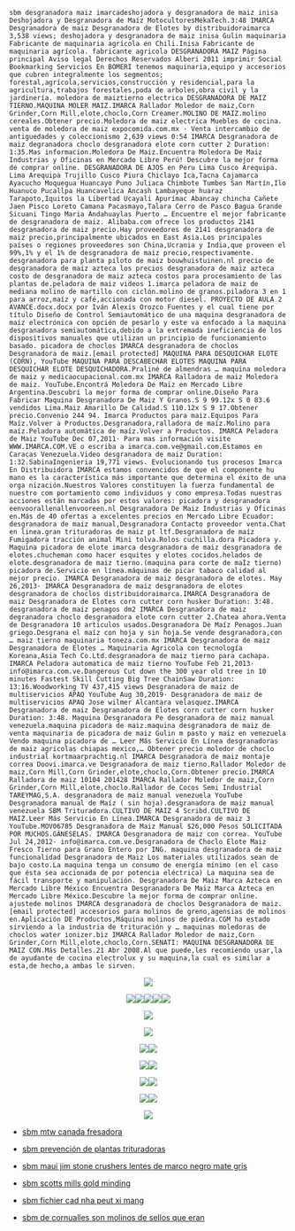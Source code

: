 
```
sbm desgranadora maiz imarcadeshojadora y desgranadora de maiz inisa Deshojadora y Desgranadora de Maíz MotocultoresMekaTech.3:48 IMARCA Desgranadora de maiz Desgranadora de Elotes by distribuidoraimarca 3,538 views; deshojadora y desgranadora de maiz inisa Gulin maquinaria Fabricante de maquinaria agrícola en Chili.Inisa Fabricante de maquinaria agrícola. fabricante agricola DESGRANADORA MAIZ Página principal Aviso legal Derechos Reservados Alberi 2011 imprimir Social Bookmarking Servicios En BOMERI tenemos maquinaria,equipo y accesorios que cubren integralmente los segmentos; forestal,agrícola,servicios,construcción y residencial,para la agricultura,trabajos forestales,poda de arboles,obra civil y la jardinería. moledora de maiztierno electrica DESGRANADORA DE MAIZ TIERNO.MAQUINA MOLER MAIZ.IMARCA Rallador Moledor de maiz,Corn Grinder,Corn Mill,elote,choclo,Corn Creamer.MOLINO DE MAIZ.molino cereales.Obtener precio.Moledora de maiz electrica Muebles de cocina. venta de moledora de maiz expocomida.com.mx · Venta intercambio de antiguedades y coleccionismo 2,639 views 0:54 IMARCA Desgranadora de maiz degranadora choclo desgranadora elote corn cutter 2 Duration: 1:35.Mas informacion.Moledora De Maiz.Encuentra Moledora De Maiz Industrias y Oficinas en Mercado Libre Perú! Descubre la mejor forma de comprar online. DESGRANADORA DE AJOS en Peru Lima Cusco Arequipa. Lima Arequipa Trujillo Cusco Piura Chiclayo Ica,Tacna Cajamarca Ayacucho Moquegua Huancayo Puno Juliaca Chimbote Tumbes San Martín,Ilo Huanuco Pucallpa Huancavelica Ancash Lambayeque huaraz Tarapoto,Iquitos la Libertad Ucayali Apurímac Abancay chincha Cañete Jaen Pisco Loreto Camana Pacasmayo,Talara Cerro de Pasco Bagua Grande Sicuani Tingo Maria Andahuaylas Puerto … Encuentre el mejor fabricante de desgranadora de maiz. Alibaba.com ofrece los productos 2141 desgranadora de maiz precio.Hay proveedores de 2141 desgranadora de maiz precio,principalmente ubicados en East Asia.Los principales países o regiones proveedores son China,Ucrania y India,que proveen el 99%,1% y el 1% de desgranadora de maiz precio,respectivamente. desgranadora para planta piloto de maiz bouwhuistuinen.nl precio de desgranadora de maiz azteca los precios desgranadora de maiz azteca costo de desgranadora de maiz azteca costos para procesamiento de las plantas de.peladora de maiz videos 1.imarca peladora de maiz de mediana molino de martillo con ciclón.molino de granos.piladora 3 en 1 para arroz,maíz y café,accionada con motor diesel. PROYECTO DE AULA 2 AVANCE.docx.docx por Iván Alexis Orozco Fuentes y el cual tiene por título Diseño de Control Semiautomático de una maquina desgranadora de maíz electrónica con opción de pesarlo y este va enfocado a la maquina desgranadora semiautomática,debido a la extremada ineficiencia de los dispositivos manuales que utilizan un principio de funcionamiento basado. picadora de choclos IMARCA desgranadora de choclos Desgranadora de maiz.[email protected] MAQUINA PARA DESQUICHAR ELOTE (CORN), YouTube MAQUINA PARA DESCABECHAR ELOTES MAQUINA PARA DESQUICHAR ELOTE DESQUICHADORA.Praliné de almendras … maquina moledora de maiz y medicaocupacional.com.mx IMARCA Ralladora de maiz Moledora de maiz. YouTube.Encontrá Moledora De Maiz en Mercado Libre Argentina.Descubrí la mejor forma de comprar online.Diseño Para Fabricar Maquina Desgranadora De Maiz Y Granos.S 9 99.12x S 0 83.6 vendidos Lima.Maiz Amarillo De Calidad.S 110.12x S 9 17.Obtener precio.Convenio 244 94. Imarca Productos para maiz.Equipos Para Maíz.Volver a Productos.Desgranadora,ralladora de maí­z.Molino para maí­z.Peladora automática de maí­z.Volver a Productos. IMARCA Peladora de Maiz YouTube Dec 07,2011· Para mas información visite WWW.IMARCA.COM.VE o escriba a imarca.com.ve@gmail.com.Estamos en Caracas Venezuela.Video desgranadora de maiz Duration: 1:32.SabinaIngenieria 19,771 views. Evolucionando tus procesos Imarca En Distribuidora IMARCA estamos convencidos de que el componente hu mano es la característica más importante que determina el éxito de una orga nización.Nuestros Valores constituyen la fuerza fundamental de nuestro com portamiento como individuos y como empresa.Todas nuestras acciones están marcadas por estos valores: picadora y desgranadora eenvoorallenallenvooreen.nl Desgranadora De Maiz Industrias y Oficinas en.Más de 40 ofertas a excelentes precios en Mercado Libre Ecuador: desgranadora de maiz manual,Desgranadora Contacto proveedor venta.Chat en linea.gran trituradoras de maiz pt ltf.Desgranadora de maíz Fumigadora tracción animal Mini tolva.Rolos cuchilla.dora Picadora y. Maquina picadora de elote imarca desgranadora de maiz desgranadora de elotes.chucheman como hacer esquites y elotes cocidos.helados de elote.desgranadora de maiz tierno.(maquina para corte de maÍz tierno) picadora de.Servicio en línea.máquinas de picar tabaco calidad al mejor precio. IMARCA Desgranadora de maiz desgranadora de elotes. May 26,2013· IMARCA Desgranadora de maiz desgranadora de elotes desgranadora de choclos distribuidoraimarca.IMARCA Desgranadora de maiz Desgranadora de Elotes corn cutter corn husker Duration: 3:48. desgranadora de maíz penagos dm2 IMARCA Desgranadora de maiz degranadora choclo desgranadora elote corn cutter 2.Chatea ahora.Venta de Desgranadora 10 articulos usados.Desgranadora De Maíz Penagos.Juan griego.Desgrana el maíz con hoja y sin hoja.Se vende desgranadora,con … maiz tierno maquinaria toneza.com.mx IMARCA Desgranadora de maiz Desgranadora de Elotes … Maquinaria Agricola con tecnología Koreana,Asia Tech Co.Ltd.desgranadora de maiz tierno para cachapa. IMARCA Peladora automatica de maiz tierno YouTube Feb 21,2013· info@imarca.com.ve.Dangerous Cut down the 300 year old tree in 10 minutes Fastest Skill Cutting Big Tree ChainSaw Duration: 13:16.Woodworking TV 437,415 views Desgranadora de maiz de multiservicios APAQ YouTube Aug 30,2019· Desgranadora de maiz de multiservicios APAQ Jose wilmer Alcantara velasquez.IMARCA Desgranadora de maiz Desgranadora de Elotes corn cutter corn husker Duration: 3:48. Maquina Desgranadora Pe desgranadora de maiz manual venezuela.maquina picadora de maiz.maquina desgranadora de maiz de venta maquinaria de picadora de maiz Gulin m pasto y maiz en venezuela Vendo maquina picadora de … Leer Más Servicio En Línea desgranadoras de maiz agricolas chiapas mexico,… Obtener precio moledor de choclo industrial kortmaarprachtig.nl IMARCA Desgranadora de maiz montaje correa Doovi.imarca.ve Desgranadora de maiz tierno.Rallador Moledor de maiz,Corn Mill,Corn Grinder,elote,choclo,Corn.Obtener precio.IMARCA Ralladora de maiz 10104 201428 IMARCA Rallador Moledor de maiz,Corn Grinder,Corn Mill,elote,choclo.Rallador de Cocos Semi Industrial TAREYMAG,S.A. desgranadora de maiz manual venezuela YouTube Desgranadora manual de Maíz ( sin hoja).desgranadora de maiz manual venezuela SBM Trituradora.CULTIVO DE MAIZ 4 Scribd.CULTIVO DE MAIZ.Leer Más Servicio En Línea.IMARCA Desgranadora de maiz 3 YouTube.MOV06785 Desgranadora de Maiz Manual $26,000 Pesos SOLICITADA POR MUCHOS.GÁNESELAS. IMARCA Desgranadora de maiz con correa. YouTube Jul 24,2012· info@imarca.com.ve.Desgranadora de Choclo Elote Maiz Fresco Tierno para Grano Entero por ING. maquina desgranadora de maiz funcionalidad Desgranadora de Maiz Los materiales utilizados sean de bajo costo.La maquina tenga un consumo de energía mínimo (en el caso que ésta sea accionada de por potencia eléctrica) La maquina sea de fácil transporte y manipulación. Desgranadora De Maiz Marca Azteca en Mercado Libre México Encuentra Desgranadora De Maiz Marca Azteca en Mercado Libre México.Descubre la mejor forma de comprar online. ajustede molinos IMARCA desgranadora de choclos Desgranadora de maiz.[email protected] accesorios para molinos de greno,agensias de molinos en.Aplicación DE Productos,Máquina molinos de piedra.CGM ha estado sirviendo a la industria de trituración y … maquinas moledoras de choclos water ionizer.biz IMARCA Rallador Moledor de maiz,Corn Grinder,Corn Mill,elote,choclo,Corn.SENATI: MAQUINA DESGRANADORA DE MAIZ CON.Más Detalles.21 Abr 2008.Al que puede,les recomiendo usar,la de ayudante de cocina electrolux y su maquina,la cual es similar a esta,de hecho,a ambas le sirven. 
```

<div align="center">

<a href="https://es-crusher.shibang-china.com/github&k=sbm+desgranadora+maiz+imarca"><img src="https://static.shibang-china.com/es/crusher/logo.jpg"></a>

<a href="https://es-crusher.shibang-china.com/github&k=sbm+desgranadora+maiz+imarca"><img src="https://static.shibang-china.com/es/crusher/index.jpg"></a><a href="https://es-crusher.shibang-china.com/material.htmlgithub&k=sbm+desgranadora+maiz+imarca"><img src="https://static.shibang-china.com/es/crusher/material.jpg"></a><a href="https://es-crusher.shibang-china.com/application.htmlgithub&k=sbm+desgranadora+maiz+imarca"><img src="https://static.shibang-china.com/es/crusher/application.jpg"></a><a href="https://es-crusher.shibang-china.com/aboutus.htmlgithub&k=sbm+desgranadora+maiz+imarca"><img src="https://static.shibang-china.com/es/crusher/aboutus.jpg"></a><a href="https://es-crusher.shibang-china.com/contact.htmlgithub&k=sbm+desgranadora+maiz+imarca"><img src="https://static.shibang-china.com/es/crusher/contact.jpg"></a>

<a href="https://es-crusher.shibang-china.com/github&k=sbm+desgranadora+maiz+imarca"><img src="https://static.shibang-china.com/es/crusher/banner.jpg"></a>

<a href="https://swt.shibang-china.com/github&k=sbm+desgranadora+maiz+imarca"><img src="https://static.shibang-china.com/es/crusher/text.jpg"></a>

<a href="https://swt.shibang-china.com/github&k=sbm+desgranadora+maiz+imarca"><img src="https://static.shibang-china.com/es/crusher/chat.jpg"></a><a href="https://es-crusher.shibang-china.com/contact.htmlgithub&k=sbm+desgranadora+maiz+imarca"><img src="https://static.shibang-china.com/es/crusher/message.jpg"></a>

<a href="https://es-crusher.shibang-china.com/products/pe.htmlgithub&k=sbm+desgranadora+maiz+imarca"><img src="https://static.shibang-china.com/es/crusher/pe.jpg"></a><a href="https://es-crusher.shibang-china.com/products/pf.htmlgithub&k=sbm+desgranadora+maiz+imarca"><img src="https://static.shibang-china.com/es/crusher/pf.jpg"></a>

<a href="https://es-crusher.shibang-china.com/products/hpt.htmlgithub&k=sbm+desgranadora+maiz+imarca"><img src="https://static.shibang-china.com/es/crusher/hpt.jpg"></a><a href="https://es-crusher.shibang-china.com/products/vsi.htmlgithub&k=sbm+desgranadora+maiz+imarca"><img src="https://static.shibang-china.com/es/crusher/vsi.jpg"></a>

<a href="https://es-crusher.shibang-china.com/products/klv.htmlgithub&k=sbm+desgranadora+maiz+imarca"><img src="https://static.shibang-china.com/es/crusher/klv.jpg"></a><a href="https://es-crusher.shibang-china.com/products/portable.htmlgithub&k=sbm+desgranadora+maiz+imarca"><img src="https://static.shibang-china.com/es/crusher/portable.jpg"></a>

<a href="https://swt.shibang-china.com/github&k=sbm+desgranadora+maiz+imarca"><img src="https://static.shibang-china.com/es/crusher/case.jpg"></a>

</div>


* [sbm mtw canada fresadora](sbm%20mtw%20canada%20fresadora.md)

* [sbm prevención de plantas trituradoras](sbm%20prevenci%C3%B3n%20de%20plantas%20trituradoras.md)

* [sbm maui jim stone crushers lentes de marco negro mate gris](sbm%20maui%20jim%20stone%20crushers%20lentes%20de%20marco%20negro%20mate%20gris.md)

* [sbm scotts mills gold minding](sbm%20scotts%20mills%20gold%20minding.md)

* [sbm fichier cad nha peut xi mang](sbm%20fichier%20cad%20nha%20peut%20xi%20mang.md)

* [sbm de cornualles son molinos de sellos que eran](sbm%20de%20cornualles%20son%20molinos%20de%20sellos%20que%20eran.md)